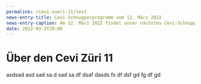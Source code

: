```yaml
---
permalink: /cevi-zueri-11/test
news-entry-title: Cevi-Schnupperprogramm vom 12. März 2022
news-entry-caption: Am 12. März 2022 findet unser nächstes Cevi-Schnupperprogramm statt. An diesem Nachmittag laden wir alle Kinder ab 4 Jahren zu uns in den Cevi ein.
date: 2022-03-3T20:00
---
```


# Über den Cevi Züri 11

asdsad asd sad sa d sad sa df dsaf
dasds fs df dsf gd fg df gd